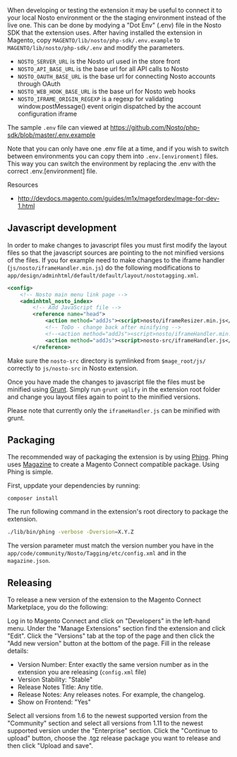 When developing or testing the extension it may be useful to connect it to your local Nosto environment  or the the staging environment instead of the live one. This can be done by modying a "Dot Env" (.env) file in the Nosto SDK that the extension uses. After having installed the extension in Magento, copy `MAGENTO/lib/nosto/php-sdk/.env.example` to `MAGENTO/lib/nosto/php-sdk/.env` and modify the parameters.

* `NOSTO_SERVER_URL` is the Nosto url used in the store front 
* `NOSTO_API_BASE_URL` is the base url for all API calls to Nosto
* `NOSTO_OAUTH_BASE_URL` is the base url for connecting Nosto accounts through OAuth
* `NOSTO_WEB_HOOK_BASE_URL` is the base url for Nosto web hooks
* `NOSTO_IFRAME_ORIGIN_REGEXP` is a regexp for validating window.postMessage() event origin dispatched by the account configuration iframe 

The sample `.env` file can viewed at https://github.com/Nosto/php-sdk/blob/master/.env.example

Note that you can only have one .env file at a time, and if you wish to switch between environments you can copy them into `.env.[environment]` files. This way you can switch the environment by replacing the .env with the correct .env.[environment] file.

Resources

* http://devdocs.magento.com/guides/m1x/magefordev/mage-for-dev-1.html

## Javascript development
In order to make changes to javascript files you must first modify the layout files so that the javascript sources are pointing to the not minified versions of the files. If you for example need to make changes to the iframe handler (`js/nosto/iframeHandler.min.js`) do the following modifications to `app/design/adminhtml/default/default/layout/nostotagging.xml`.

```xml
<config>
    <!-- Nosto main menu link page -->
    <adminhtml_nosto_index>
        <!-- Add JavaScript file -->
        <reference name="head">
            <action method="addJs"><script>nosto/iframeResizer.min.js</script></action>
            <!-- ToDo - change back after minifying -->
            <!--<action method="addJs"><script>nosto/iframeHandler.min.js</script></action>-->
            <action method="addJs"><script>nosto-src/iframeHandler.js</script></action>
        </reference>
```    
Make sure the `nosto-src` directory is symlinked from `$mage_root/js/` correctly to `js/nosto-src` in Nosto extension.   

Once you have made the changes to javascript file the files must be minified using [Grunt](http://gruntjs.com/). Simply run `grunt uglify` in the extension root folder and change you layout files again to point to the minified versions.

Please note that currently only the `iframeHandler.js` can be minified with grunt.

## Packaging

The recommended way of packaging the extension is by using [Phing](https://www.phing.info/). Phing uses [Magazine](https://github.com/mridang/magazine) to create a Magento Connect compatible package. Using Phing is simple.

First, uppdate your dependencies by running:

```
composer install
```

The run following command in the extension's root directory to package the extension.

```bash
./lib/bin/phing -verbose -Dversion=X.Y.Z
```   

The version parameter must match the version number you have in the `app/code/community/Nosto/Tagging/etc/config.xml` and in the `magazine.json`.

## Releasing

To release a new version of the extension to the Magento Connect Marketplace, you do the following:

Log in to Magento Connect  and click on "Developers" in the left-hand menu. Under the "Manage Extensions" section find the extension and click "Edit". Click the "Versions" tab at the top of the page and then click the "Add new version" button at the bottom of the page. Fill in the release details:

- Version Number: Enter exactly the same version number as in the extension you are releasing (`config.xml` file)
- Version Stability: "Stable"
- Release Notes Title: Any title.
- Release Notes: Any releases notes. For example, the changelog.
- Show on Frontend: "Yes"

Select all versions from 1.6 to the newest supported version from the "Community" section and select all versions from 1.11 to the newest supported version under the "Enterprise" section. Click the "Continue to upload" button, choose the .tgz release package you want to release and then click "Upload and save".
